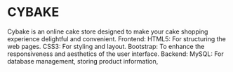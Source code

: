 # CYBAKE
Cybake is an online cake store designed to make your cake shopping experience delightful and convenient. Frontend:  HTML5: For structuring the web pages. CSS3: For styling and layout. Bootstrap: To enhance the responsiveness and aesthetics of the user interface. Backend:  MySQL: For database management, storing product information, 
